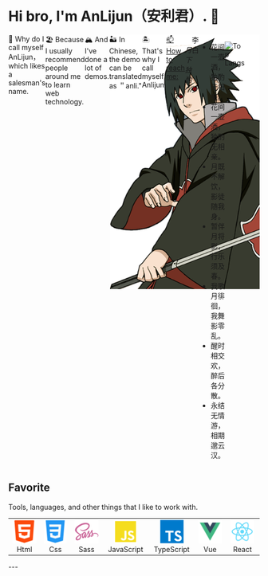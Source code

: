 # Hi bro, I'm AnLijun（安利君）. 👋

<img src='./src/assets/sasuke.png' align="right" width="300"/>

<div class='intro' style="display: flex;">
<br></br>
  <div>🧭 Why do I call myself AnLijun，which likes a salesman's name.</div> 
  <div>🏖 Because I usually recommend people around me to learn web technology.</div> 
  <div>🏔 And I've done a lot of demos.  </div> 
  <div>🏜 In Chinese, the demo can be translated as ＂anli."</div>
  <div>🏝 That's why I call myself Anlijun.</div>
<a class="heading-link" href="#-how-to-reach-me">📫 How to reach me:</a>
<div>
  <td align="center" width="70">
    <a href="https://space.bilibili.com/515747819?spm_id_from=333.1007.0.0">
      <img src="./src/assets/bilibili.svg" width="38" height="38" alt="Html" />
    </a>
  </td>
  <td align="center" width="70">
    <a href="https://juejin.cn/user/2502960686040286">
      <img src="./src/assets/juejin.png" width="38" height="38" alt="Html" />
    </a>
  </td>
</div>

<h6>月下独酌</h6>
<div>李白</div>
<ul>
  <li> 花间一壶酒，独酌无相亲。</li>
  <li> 花间一壶酒，独酌无相亲。</li>
  <li> 月既不解饮，影徒随我身。</li>
  <li> 暂伴月将影，行乐须及春。</li>
  <li> 我歌月徘徊，我舞影零乱。</li>
  <li> 醒时相交欢，醉后各分散。</li>
  <li> 永结无情游，相期邈云汉。</li>
</ul>
<br></br>
<br></br>

![Top Langs](https://github-readme-stats.vercel.app/api/top-langs/?username=An-Lijun&layout=compact)
<!-- &theme=tokyonight -->

</div>
<h2 align="left" id="macropower-tech">Favorite</h2>
 Tools, languages, and other things that I like to work with.
 <table>
  <tr>
    <td align="center" width="96">
      <a href="#macropower-tech">
        <img src="./src/assets/html.svg" width="48" height="48" alt="Html" />
      </a>
      <br>Html
    </td>
    <td align="center" width="96">
      <a href="#macropower-tech">
        <img src="./src/assets/css.svg" width="48" height="48" alt="Css" />
      </a>
      <br>Css
    </td>
    <td align="center"  width="96">
      <a href="#macropower-tech">
        <img src="./src/assets/sass-original.svg" width="48" height="48" alt="Sass" />
      </a>
      <br>Sass
    </td>
    <td align="center" width="96">
      <a href="#macropower-tech">
        <img src="./src/assets/JavaScript.svg" width="48" height="48" alt="JavaScript" />
      </a>
      <br>JavaScript
    </td>
    <td align="center" width="96">
      <a href="#macropower-tech">
        <img src="./src/assets/typescript-original.svg" width="48" height="48" alt="TypeScript" />
      </a>
      <br>TypeScript
    </td>
    <td align="center" width="96">
      <a href="#macropower-tech">
        <img src="./src/assets/Vue.svg" width="48" height="48" alt="Vue" />
      </a>
      <br>Vue
    </td>
    <td align="center" width="96">
      <a href="#macropower-tech">
        <img src="./src/assets/React.svg" width="48" height="48" alt="React" />
      </a>
      <br>React
    </td>
  </tr>
</table>
---


